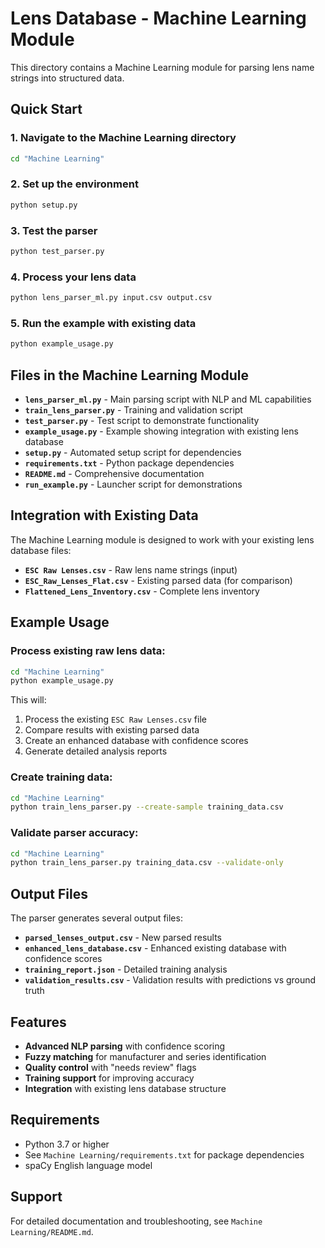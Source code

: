 # Lens Database - Machine Learning Module

This directory contains a Machine Learning module for parsing lens name strings into structured data.

## Quick Start

### 1. Navigate to the Machine Learning directory
```bash
cd "Machine Learning"
```

### 2. Set up the environment
```bash
python setup.py
```

### 3. Test the parser
```bash
python test_parser.py
```

### 4. Process your lens data
```bash
python lens_parser_ml.py input.csv output.csv
```

### 5. Run the example with existing data
```bash
python example_usage.py
```

## Files in the Machine Learning Module

- **`lens_parser_ml.py`** - Main parsing script with NLP and ML capabilities
- **`train_lens_parser.py`** - Training and validation script
- **`test_parser.py`** - Test script to demonstrate functionality
- **`example_usage.py`** - Example showing integration with existing lens database
- **`setup.py`** - Automated setup script for dependencies
- **`requirements.txt`** - Python package dependencies
- **`README.md`** - Comprehensive documentation
- **`run_example.py`** - Launcher script for demonstrations

## Integration with Existing Data

The Machine Learning module is designed to work with your existing lens database files:

- **`ESC Raw Lenses.csv`** - Raw lens name strings (input)
- **`ESC_Raw_Lenses_Flat.csv`** - Existing parsed data (for comparison)
- **`Flattened_Lens_Inventory.csv`** - Complete lens inventory

## Example Usage

### Process existing raw lens data:
```bash
cd "Machine Learning"
python example_usage.py
```

This will:
1. Process the existing `ESC Raw Lenses.csv` file
2. Compare results with existing parsed data
3. Create an enhanced database with confidence scores
4. Generate detailed analysis reports

### Create training data:
```bash
cd "Machine Learning"
python train_lens_parser.py --create-sample training_data.csv
```

### Validate parser accuracy:
```bash
cd "Machine Learning"
python train_lens_parser.py training_data.csv --validate-only
```

## Output Files

The parser generates several output files:

- **`parsed_lenses_output.csv`** - New parsed results
- **`enhanced_lens_database.csv`** - Enhanced existing database with confidence scores
- **`training_report.json`** - Detailed training analysis
- **`validation_results.csv`** - Validation results with predictions vs ground truth

## Features

- **Advanced NLP parsing** with confidence scoring
- **Fuzzy matching** for manufacturer and series identification
- **Quality control** with "needs review" flags
- **Training support** for improving accuracy
- **Integration** with existing lens database structure

## Requirements

- Python 3.7 or higher
- See `Machine Learning/requirements.txt` for package dependencies
- spaCy English language model

## Support

For detailed documentation and troubleshooting, see `Machine Learning/README.md`. 
